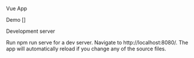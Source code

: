 Vue App

Demo []

Development server

Run npm run serve for a dev server. Navigate to http://localhost:8080/.
The app will automatically reload if you change any of the source files.